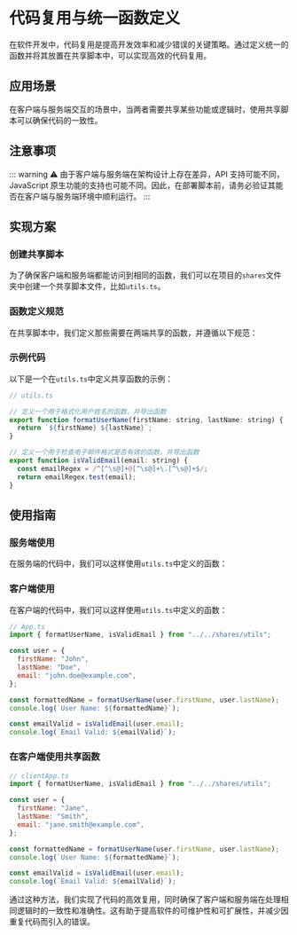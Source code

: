 # 代码复用与统一函数定义

在软件开发中，代码复用是提高开发效率和减少错误的关键策略。通过定义统一的函数并将其放置在共享脚本中，可以实现高效的代码复用。

## 应用场景

在客户端与服务端交互的场景中，当两者需要共享某些功能或逻辑时，使用共享脚本可以确保代码的一致性。

## 注意事项

::: warning
⚠️ 由于客户端与服务端在架构设计上存在差异，API 支持可能不同，JavaScript 原生功能的支持也可能不同。因此，在部署脚本前，请务必验证其能否在客户端与服务端环境中顺利运行。
:::

## 实现方案

### 创建共享脚本

为了确保客户端和服务端都能访问到相同的函数，我们可以在项目的`shares`文件夹中创建一个共享脚本文件，比如`utils.ts`。

### 函数定义规范

在共享脚本中，我们定义那些需要在两端共享的函数，并遵循以下规范：

### 示例代码

以下是一个在`utils.ts`中定义共享函数的示例：

```javascript
// utils.ts

// 定义一个用于格式化用户姓名的函数，并导出函数
export function formatUserName(firstName: string, lastName: string) {
  return `${firstName} ${lastName}`;
}

// 定义一个用于检查电子邮件格式是否有效的函数，并导出函数
export function isValidEmail(email: string) {
  const emailRegex = /^[^\s@]+@[^\s@]+\.[^\s@]+$/;
  return emailRegex.test(email);
}
```

## 使用指南

### 服务端使用

在服务端的代码中，我们可以这样使用`utils.ts`中定义的函数：

### 客户端使用

在客户端的代码中，我们可以这样使用`utils.ts`中定义的函数：

```javascript
// App.ts
import { formatUserName, isValidEmail } from "../../shares/utils";

const user = {
  firstName: "John",
  lastName: "Doe",
  email: "john.doe@example.com",
};

const formattedName = formatUserName(user.firstName, user.lastName);
console.log(`User Name: ${formattedName}`);

const emailValid = isValidEmail(user.email);
console.log(`Email Valid: ${emailValid}`);
```

### 在客户端使用共享函数

```javascript
// clientApp.ts
import { formatUserName, isValidEmail } from "../../shares/utils";

const user = {
  firstName: "Jane",
  lastName: "Smith",
  email: "jane.smith@example.com",
};

const formattedName = formatUserName(user.firstName, user.lastName);
console.log(`User Name: ${formattedName}`);

const emailValid = isValidEmail(user.email);
console.log(`Email Valid: ${emailValid}`);
```

通过这种方法，我们实现了代码的高效复用，同时确保了客户端和服务端在处理相同逻辑时的一致性和准确性。这有助于提高软件的可维护性和可扩展性，并减少因重复代码而引入的错误。
